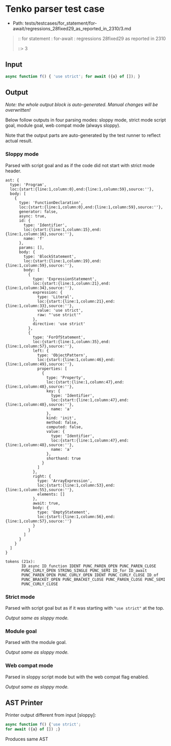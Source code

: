 # Tenko parser test case

- Path: tests/testcases/for_statement/for-await/regressions_28fixed29_as_reported_in_2310/3.md

> :: for statement : for-await : regressions 28fixed29 as reported in 2310
>
> ::> 3

## Input

`````js
async function f() { 'use strict'; for await ({a} of []); }
`````

## Output

_Note: the whole output block is auto-generated. Manual changes will be overwritten!_

Below follow outputs in four parsing modes: sloppy mode, strict mode script goal, module goal, web compat mode (always sloppy).

Note that the output parts are auto-generated by the test runner to reflect actual result.

### Sloppy mode

Parsed with script goal and as if the code did not start with strict mode header.

`````
ast: {
  type: 'Program',
  loc:{start:{line:1,column:0},end:{line:1,column:59},source:''},
  body: [
    {
      type: 'FunctionDeclaration',
      loc:{start:{line:1,column:0},end:{line:1,column:59},source:''},
      generator: false,
      async: true,
      id: {
        type: 'Identifier',
        loc:{start:{line:1,column:15},end:{line:1,column:16},source:''},
        name: 'f'
      },
      params: [],
      body: {
        type: 'BlockStatement',
        loc:{start:{line:1,column:19},end:{line:1,column:59},source:''},
        body: [
          {
            type: 'ExpressionStatement',
            loc:{start:{line:1,column:21},end:{line:1,column:34},source:''},
            expression: {
              type: 'Literal',
              loc:{start:{line:1,column:21},end:{line:1,column:33},source:''},
              value: 'use strict',
              raw: "'use strict'"
            },
            directive: 'use strict'
          },
          {
            type: 'ForOfStatement',
            loc:{start:{line:1,column:35},end:{line:1,column:57},source:''},
            left: {
              type: 'ObjectPattern',
              loc:{start:{line:1,column:46},end:{line:1,column:49},source:''},
              properties: [
                {
                  type: 'Property',
                  loc:{start:{line:1,column:47},end:{line:1,column:48},source:''},
                  key: {
                    type: 'Identifier',
                    loc:{start:{line:1,column:47},end:{line:1,column:48},source:''},
                    name: 'a'
                  },
                  kind: 'init',
                  method: false,
                  computed: false,
                  value: {
                    type: 'Identifier',
                    loc:{start:{line:1,column:47},end:{line:1,column:48},source:''},
                    name: 'a'
                  },
                  shorthand: true
                }
              ]
            },
            right: {
              type: 'ArrayExpression',
              loc:{start:{line:1,column:53},end:{line:1,column:55},source:''},
              elements: []
            },
            await: true,
            body: {
              type: 'EmptyStatement',
              loc:{start:{line:1,column:56},end:{line:1,column:57},source:''}
            }
          }
        ]
      }
    }
  ]
}

tokens (21x):
       ID_async ID_function IDENT PUNC_PAREN_OPEN PUNC_PAREN_CLOSE
       PUNC_CURLY_OPEN STRING_SINGLE PUNC_SEMI ID_for ID_await
       PUNC_PAREN_OPEN PUNC_CURLY_OPEN IDENT PUNC_CURLY_CLOSE ID_of
       PUNC_BRACKET_OPEN PUNC_BRACKET_CLOSE PUNC_PAREN_CLOSE PUNC_SEMI
       PUNC_CURLY_CLOSE
`````

### Strict mode

Parsed with script goal but as if it was starting with `"use strict"` at the top.

_Output same as sloppy mode._

### Module goal

Parsed with the module goal.

_Output same as sloppy mode._

### Web compat mode

Parsed in sloppy script mode but with the web compat flag enabled.

_Output same as sloppy mode._

## AST Printer

Printer output different from input [sloppy]:

````js
async function f() {'use strict';
for await ({a} of []) ;}
````

Produces same AST
